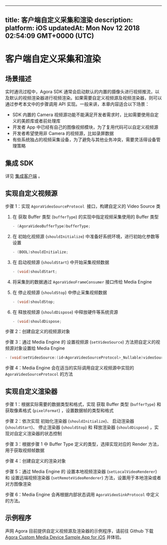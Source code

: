 
---
title: 客户端自定义采集和渲染
description: 
platform: iOS
updatedAt: Mon Nov 12 2018 02:54:09 GMT+0000 (UTC)
---
# 客户端自定义采集和渲染
## 场景描述

实时通讯过程中，Agora SDK 通常会启动默认的内置的摄像头进行视频推流，以及默认的视频渲染器进行视频渲染。如果需要自定义视频源及视频渲染器，则可以通过参考本文中的步骤调用 API 实现。一般来讲，本章内容适合以下场景：

- SDK 内置的 Camera 视频源功能不能满足开发者需求时，比如需要使用自定义的美颜库或者前处理库
- 开发者 App 中已经有自己的图像视频模块，为了复用代码可以自定义视频源
- 开发者希望使用非 Camera 的视频源，比如录屏数据
- 有些系统独占的视频采集设备，为了避免与其他业务冲突，需要灵活得设备管理策略

## 集成 SDK

详见 [集成客户端](../../cn/Interactive%20Broadcast/ios_video.md) 。

## 实现自定义视频源

步骤 1：实现 `AgoraVideoSourceProtocol `接口，构建自定义的 Video Source 类

1. 在 获取 Buffer 类型 \(`bufferType`\) 的实现中指定视频采集使用的 Buffer 类型

	```c++
	- (AgoraVideoBufferType)bufferType;
	```

2. 在 初始化视频源 \(`shouldInitialize`\) 中准备好系统环境，进行初始化参数等设置

	```c++
	- (BOOL)shouldInitialize;
	```

3. 在 启动视频源 \(`shouldStart`\) 中开始采集视频数据

	```c++
	- (void)shouldStart;
	```

4. 将采集到的数据通过 `AgoraVideoFrameConsumer` 接口传给 Media Engine
5. 在 停止视频源 \(`shouldStop`\) 中停止采集视频数据

	```c++
	- (void)shouldStop;
	```

6. 在 释放视频源 \(`shouldDispose`\) 中释放硬件等系统资源

	```c++
	- (void)shouldDispose;
	```

步骤 2：创建自定义的视频源对象

步骤 3：通过 Media Engine 的 设置视频源 \(`setVideoSource`\) 方法把自定义的视频源对象设置给 Media Engine

```c++
- (void)setVideoSource:(id<AgoraVideoSourceProtocol>_Nullable)videoSource;
```

步骤 4：Media Engine 会在适当的实际调用自定义视频源中实现的 `AgoraVideoSourceProtocol` 的方法

## 实现自定义渲染器

步骤 1：根据实际需要的数据类型和格式，实现 获取 Buffer 类型 \(`bufferType`\) 和 获取像素格式 \(`pixelFormat`\) ，设置数据帧的类型和格式

步骤 2：依次实现 初始化渲染器 \(`shouldInitialize`\)、 启动渲染器 \(`shouldStart`\)、 停止渲染器 \(`shouldStop`\) 和 释放渲染器 \(`shouldDispose`\) ，实现对自定义渲染器的状态控制

步骤 3：根据步骤 1 中 Buffer Type 定义的类型，选择实现对应的 Render 方法，用于获取视频帧数据

步骤 4：创建自定义的渲染对象

步骤 5：通过 Media Engine 的 设置本地视频渲染器 \(`setLocalVideoRenderer`\) 和 设置远端视频渲染器 \(`setRemoteVideoRenderer`\) 方法，设置用于本地渲染或者对方图像渲染

步骤 6：Media Engine 会再根据内部状态调用 `AgoraVideoSinkProtocol` 中定义的方法。

## 示例程序

声网 Agora 目前提供自定义视频源及渲染器的示例程序，请前往 Github 下载 [Agora Custom Media Device Sample App for iOS](https://github.com/AgoraIO/Advanced-Video/tree/master/Custom-Media-Device/Agora-Custom-Media-Device-iOS) 并体验。
